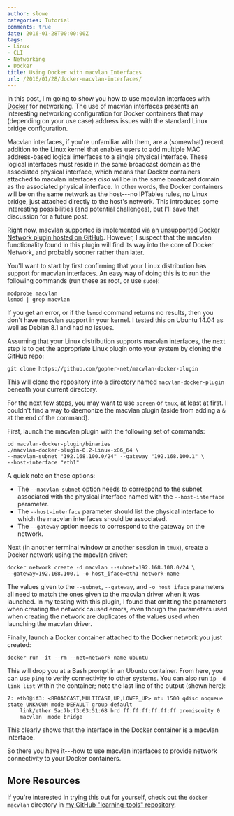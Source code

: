 ```yaml
---
author: slowe
categories: Tutorial
comments: true
date: 2016-01-28T00:00:00Z
tags:
- Linux
- CLI
- Networking
- Docker
title: Using Docker with macvlan Interfaces
url: /2016/01/28/docker-macvlan-interfaces/
---
```


In this post, I'm going to show you how to use macvlan interfaces with [Docker][link-1] for networking. The use of macvlan interfaces presents an interesting networking configuration for Docker containers that may (depending on your use case) address issues with the standard Linux bridge configuration.

Macvlan interfaces, if you're unfamiliar with them, are a (somewhat) recent addition to the Linux kernel that enables users to add multiple MAC address-based logical interfaces to a single physical interface. These logical interfaces must reside in the same broadcast domain as the associated physical interface, which means that Docker containers attached to macvlan interfaces _also_ will be in the same broadcast domain as the associated physical interface. In other words, the Docker containers will be on the same network as the host---no IPTables rules, no Linux bridge, just attached directly to the host's network. This introduces some interesting possibilities (and potential challenges), but I'll save that discussion for a future post.

Right now, macvlan supported is implemented via [an unsupported Docker Network plugin hosted on GitHub][link-2]. However, I suspect that the macvlan functionality found in this plugin will find its way into the core of Docker Network, and probably sooner rather than later.

You'll want to start by first confirming that your Linux distribution has support for macvlan interfaces. An easy way of doing this is to run the following commands (run these as root, or use `sudo`):

    modprobe macvlan
    lsmod | grep macvlan

If you get an error, or if the `lsmod` command returns no results, then you don't have macvlan support in your kernel. I tested this on Ubuntu 14.04 as well as Debian 8.1 and had no issues.

Assuming that your Linux distribution supports macvlan interfaces, the next step is to get the appropriate Linux plugin onto your system by cloning the GitHub repo:

    git clone https://github.com/gopher-net/macvlan-docker-plugin

This will clone the repository into a directory named `macvlan-docker-plugin` beneath your current directory.

For the next few steps, you may want to use `screen` or `tmux`, at least at first. I couldn't find a way to daemonize the macvlan plugin (aside from adding a `&` at the end of the command).

First, launch the macvlan plugin with the following set of commands:

    cd macvlan-docker-plugin/binaries
    ./macvlan-docker-plugin-0.2-Linux-x86_64 \
    --macvlan-subnet "192.168.100.0/24" --gateway "192.168.100.1" \
    --host-interface "eth1"

A quick note on these options:

* The `--macvlan-subnet` option needs to correspond to the subnet associated with the physical interface named with the `--host-interface` parameter.
* The `--host-interface` parameter should list the physical interface to which the macvlan interfaces should be associated.
* The `--gateway` option needs to correspond to the gateway on the network.

Next (in another terminal window or another session in `tmux`), create a Docker network using the macvlan driver:

    docker network create -d macvlan --subnet=192.168.100.0/24 \
    --gateway=192.168.100.1 -o host_iface=eth1 network-name

The values given to the `--subnet`, `--gateway`, and `-o host_iface` parameters all need to match the ones given to the macvlan driver when it was launched. In my testing with this plugin, I found that omitting the parameters when creating the network caused errors, even though the parameters used when creating the network are duplicates of the values used when launching the macvlan driver.

Finally, launch a Docker container attached to the Docker network you just created:

    docker run -it --rm --net=network-name ubuntu

This will drop you at a Bash prompt in an Ubuntu container. From here, you can use `ping` to verify connectivity to other systems. You can also run `ip -d link list` within the container; note the last line of the output (shown here):

```
7: eth0@if3: <BROADCAST,MULTICAST,UP,LOWER_UP> mtu 1500 qdisc noqueue state UNKNOWN mode DEFAULT group default
    link/ether 5a:7b:f3:63:51:68 brd ff:ff:ff:ff:ff:ff promiscuity 0
    macvlan  mode bridge
```

This clearly shows that the interface in the Docker container is a macvlan interface.

So there you have it---how to use macvlan interfaces to provide network connectivity to your Docker containers.

## More Resources

If you're interested in trying this out for yourself, check out the `docker-macvlan` directory in [my GitHub "learning-tools" repository][link-3].


[link-1]: http://www.docker.com/
[link-2]: https://github.com/gopher-net/macvlan-docker-plugin
[link-3]: https://github.com/lowescott/learning-tools
